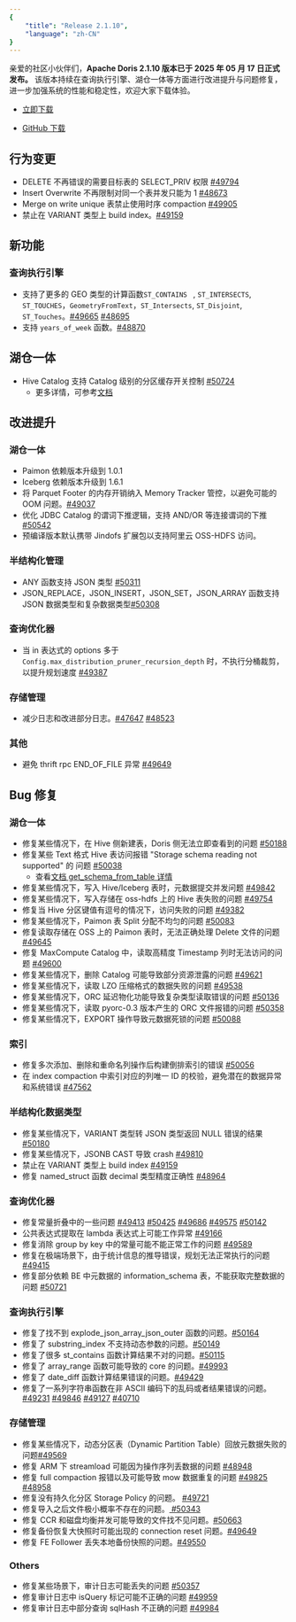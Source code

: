 ```yaml
---
{
    "title": "Release 2.1.10",
    "language": "zh-CN"
}
---
```


亲爱的社区小伙伴们，**Apache Doris 2.1.10 版本已于 2025 年 05 月 17 日正式发布。** 该版本持续在查询执行引擎、湖仓一体等方面进行改进提升与问题修复，进一步加强系统的性能和稳定性，欢迎大家下载体验。

- [立即下载](https://doris.apache.org/download)

- [GitHub 下载](https://github.com/apache/doris/releases/tag/2.1.10-rc01)

## 行为变更

- DELETE 不再错误的需要目标表的 SELECT_PRIV 权限 [#49794](https://github.com/apache/doris/pull/49794)
- Insert Overwrite 不再限制对同一个表并发只能为 1 [#48673](https://github.com/apache/doris/pull/48673)
- Merge on write unique 表禁止使用时序 compaction [#49905](https://github.com/apache/doris/pull/49905)
- 禁止在 VARIANT 类型上 build index。[#49159](https://github.com/apache/doris/pull/49159)

## 新功能

### 查询执行引擎

- 支持了更多的 GEO 类型的计算函数`ST_CONTAINS ` , `ST_INTERSECTS`, `ST_TOUCHES`，`GeometryFromText`，`ST_Intersects`, `ST_Disjoint`, `ST_Touches`。[#49665](https://github.com/apache/doris/pull/49665) [#48695](https://github.com/apache/doris/pull/48695)
- 支持 `years_of_week` 函数。[#48870](https://github.com/apache/doris/pull/48870)

## 湖仓一体

- Hive Catalog 支持 Catalog 级别的分区缓存开关控制 [#50724](https://github.com/apache/doris/pull/50724)
  - 更多详情，可参考[文档](https://doris.apache.org/zh-CN/docs/dev/lakehouse/meta-cache#关闭-hive-catalog-元数据缓存)

## 改进提升

### 湖仓一体

- Paimon 依赖版本升级到 1.0.1
- Iceberg 依赖版本升级到 1.6.1
- 将 Parquet Footer 的内存开销纳入 Memory Tracker 管控，以避免可能的 OOM 问题。[#49037](https://github.com/apache/doris/pull/49037)
- 优化 JDBC Catalog 的谓词下推逻辑，支持 AND/OR 等连接谓词的下推[#50542](https://github.com/apache/doris/pull/50542)
- 预编译版本默认携带 Jindofs 扩展包以支持阿里云 OSS-HDFS 访问。

### 半结构化管理

- ANY 函数支持 JSON 类型 [#50311](https://github.com/apache/doris/pull/50311)
- JSON_REPLACE，JSON_INSERT，JSON_SET，JSON_ARRAY 函数支持 JSON 数据类型和复杂数据类型[#50308](https://github.com/apache/doris/pull/50308)

### 查询优化器

- 当 in 表达式的 options 多于 `Config.max_distribution_pruner_recursion_depth` 时，不执行分桶裁剪，以提升规划速度 [#49387](https://github.com/apache/doris/pull/49387)

### 存储管理

- 减少日志和改进部分日志。[#47647](https://github.com/apache/doris/pull/47647)  [#48523](https://github.com/apache/doris/pull/48523)

### 其他

- 避免 thrift rpc END_OF_FILE 异常 [#49649](https://github.com/apache/doris/pull/49649)

## Bug 修复

### 湖仓一体

- 修复某些情况下，在 Hive 侧新建表，Doris 侧无法立即查看到的问题 [#50188](https://github.com/apache/doris/pull/50188)
- 修复某些 Text 格式 Hive 表访问报错 "Storage schema reading not supported" 的 问题 [#50038](https://github.com/apache/doris/pull/50038)
  - 查看[文档 get_schema_from_table 详情](https://doris.apache.org/zh-CN/docs/dev/lakehouse/catalogs/hive-catalog?_highlight=get_schema_from_table#语法)
- 修复某些情况下，写入 Hive/Iceberg 表时，元数据提交并发问题 [#49842](https://github.com/apache/doris/pull/49842)
- 修复某些情况下，写入存储在 oss-hdfs 上的 Hive 表失败的问题 [#49754](https://github.com/apache/doris/pull/49754)
- 修复当 Hive 分区键值有逗号的情况下，访问失败的问题 [#49382](https://github.com/apache/doris/pull/49382)
- 修复某些情况下，Paimon 表 Split 分配不均匀的问题 [#50083](https://github.com/apache/doris/pull/50083)
- 修复读取存储在 OSS 上的 Paimon 表时，无法正确处理 Delete 文件的问题 [#49645](https://github.com/apache/doris/pull/49645)
- 修复 MaxCompute Catalog 中，读取高精度 Timestamp 列时无法访问的问题 [#49600](https://github.com/apache/doris/pull/49600)
- 修复某些情况下，删除 Catalog 可能导致部分资源泄露的问题 [#49621](https://github.com/apache/doris/pull/49621)
- 修复某些情况下，读取 LZO 压缩格式的数据失败的问题 [#49538](https://github.com/apache/doris/pull/49538)
- 修复某些情况下，ORC 延迟物化功能导致复杂类型读取错误的问题 [#50136](https://github.com/apache/doris/pull/50136)
- 修复某些情况下，读取 pyorc-0.3 版本产生的 ORC 文件报错的问题 [#50358](https://github.com/apache/doris/pull/50358)
- 修复某些情况下，EXPORT 操作导致元数据死锁的问题 [#50088](https://github.com/apache/doris/pull/50088)

### 索引

- 修复多次添加、删除和重命名列操作后构建倒排索引的错误 [#50056](https://github.com/apache/doris/pull/50056)
- 在 index compaction 中索引对应的列唯一 ID 的校验，避免潜在的数据异常和系统错误 [#47562](https://github.com/apache/doris/pull/47562)

### 半结构化数据类型

- 修复某些情况下，VARIANT 类型转 JSON 类型返回 NULL 错误的结果 [#50180](https://github.com/apache/doris/pull/50180)
- 修复某些情况下，JSONB CAST 导致 crash [#49810](https://github.com/apache/doris/pull/49810)
- 禁止在 VARIANT 类型上 build index [#49159](https://github.com/apache/doris/pull/49159)
- 修复 named_struct 函数 decimal 类型精度正确性 [#48964](https://github.com/apache/doris/pull/48964)

### 查询优化器

- 修复常量折叠中的一些问题 [#49413](https://github.com/apache/doris/pull/49413) [#50425](https://github.com/apache/doris/pull/50425) [#49686](https://github.com/apache/doris/pull/49686) [#49575](https://github.com/apache/doris/pull/49575) [#50142](https://github.com/apache/doris/pull/50142)
- 公共表达式提取在 lambda 表达式上可能工作异常 [#49166](https://github.com/apache/doris/pull/49166)
- 修复消除 group by key 中的常量可能不能正常工作的问题 [#49589](https://github.com/apache/doris/pull/49589)
- 修复在极端场景下，由于统计信息的推导错误，规划无法正常执行的问题 [#49415](https://github.com/apache/doris/pull/49415)
- 修复部分依赖 BE 中元数据的 information_schema 表，不能获取完整数据的问题 [#50721](https://github.com/apache/doris/pull/50721)

### 查询执行引擎

- 修复了找不到 explode_json_array_json_outer 函数的问题。[#50164](https://github.com/apache/doris/pull/50164)
- 修复了 substring_index 不支持动态参数的问题。[#50149](https://github.com/apache/doris/pull/50149)
- 修复了很多 st_contains 函数计算结果不对的问题。[#50115](https://github.com/apache/doris/pull/50115)
- 修复了 array_range 函数可能导致的 core 的问题。[#49993](https://github.com/apache/doris/pull/49993)
- 修复了 date_diff 函数计算结果错误的问题。[#49429](https://github.com/apache/doris/pull/49429)
- 修复了一系列字符串函数在非 ASCII 编码下的乱码或者结果错误的问题。[#49231](https://github.com/apache/doris/pull/49231) [#49846](https://github.com/apache/doris/pull/49846) [#49127](https://github.com/apache/doris/pull/49127) [#40710](https://github.com/apache/doris/pull/40710)

### 存储管理

- 修复某些情况下，动态分区表（Dynamic Partition Table）回放元数据失败的问题[#49569](https://github.com/apache/doris/pull/49569)
- 修复 ARM 下 streamload 可能因为操作序列丢数据的问题 [#48948](https://github.com/apache/doris/pull/48948)
- 修复 full compaction 报错以及可能导致 mow 数据重复的问题 [#49825](https://github.com/apache/doris/pull/49825)  [#48958](https://github.com/apache/doris/pull/48958)
- 修复没有持久化分区 Storage Policy 的问题。 [#49721](https://github.com/apache/doris/pull/49721)
- 修复导入之后文件极小概率不存在的问题。[ #50343](https://github.com/apache/doris/pull/50343)
- 修复 CCR 和磁盘均衡并发可能导致的文件找不见问题。[#50663 ](https://github.com/apache/doris/pull/50663)
- 修复备份恢复大快照时可能出现的 connection reset 问题。[#49649](https://github.com/apache/doris/pull/49649)
- 修复 FE Follower 丢失本地备份快照的问题。[#49550](https://github.com/apache/doris/pull/49550)

### Others

- 修复某些场景下，审计日志可能丢失的问题 [#50357](https://github.com/apache/doris/pull/50357)
- 修复审计日志中 isQuery 标记可能不正确的问题 [#49959](https://github.com/apache/doris/pull/49959)
- 修复审计日志中部分查询 sqlHash 不正确的问题 [#49984](https://github.com/apache/doris/pull/49984)
